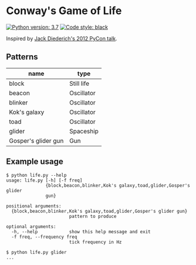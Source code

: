 # Conway's Game of Life

[![Python version: 3.7](https://img.shields.io/badge/Python-3.7-blue.svg)](https://www.python.org/downloads/release/python-374/)
[![Code style: black](https://img.shields.io/badge/code%20style-black-000000.svg)](https://github.com/python/black)

Inspired by
[Jack Diederich's 2012 PyCon talk](https://www.youtube.com/watch?v=o9pEzgHorH0).

## Patterns

| name                | type       |
|---------------------|------------|
| block               | Still life |
| beacon              | Oscillator |
| blinker             | Oscillator |
| Kok's galaxy        | Oscillator |
| toad                | Oscillator |
| glider              | Spaceship  |
| Gosper's glider gun | Gun        |

## Example usage

```console
$ python life.py --help
usage: life.py [-h] [-f freq]
               {block,beacon,blinker,Kok's galaxy,toad,glider,Gosper's glider
               gun}

positional arguments:
  {block,beacon,blinker,Kok's galaxy,toad,glider,Gosper's glider gun}
                        pattern to produce

optional arguments:
  -h, --help            show this help message and exit
  -f freq, --frequency freq
                        tick frequency in Hz

$ python life.py glider
...
```
